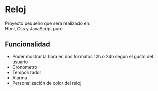 # Reloj
Proyecto pequeño que sera realizado en: <br/>
Html, Css y JavaScript puro

## Funcionalidad
* Poder mostrar la hora en dos formatos 12h o 24h según el gusto del usuario <br/>
* Cronometro <br/>
* Temporizador <br/>
* Alarma <br/>
* Personalización de color del reloj
